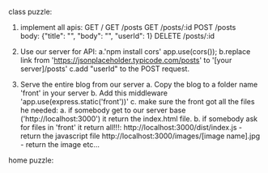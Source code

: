class puzzle:

1. implement all apis:
GET /
GET /posts
GET /posts/:id
POST /posts               
body: {"title": "", "body": "", "userId": 1}
DELETE /posts/:id

2. Use our server for API:
a.'npm install cors'
app.use(cors());
b.replace link from 'https://jsonplaceholder.typicode.com/posts' to '[your server]/posts'
c.add "userId" to the POST request.

3. Serve the entire blog from our server
a. Copy the blog to a folder name 'front' in your server
b. Add this middleware 'app.use(express.static('front'))'
c. make sure the front got all the files he needed:
    a. if somebody get to our server base ('http://localhost:3000') it return the index.html file.
    b. if somebody ask for files in 'front' it return all!!!:
      http://localhost:3000/dist/index.js - return the javascript file
      http://localhost:3000/images/[image name].jpg - return the image
      etc...


home puzzle:
